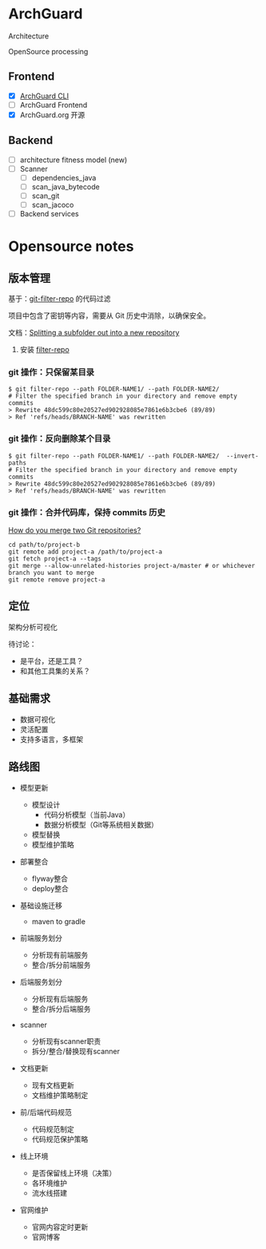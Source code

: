 # ArchGuard

Architecture

OpenSource processing

## Frontend

- [x] [ArchGuard CLI](https://github.com/archguard/arch-guard-cli)
- [ ] ArchGuard Frontend
- [x] ArchGuard.org 开源

## Backend

- [ ] architecture fitness model (new)
- [ ] Scanner
   - [ ] dependencies_java
   - [ ] scan_java_bytecode
   - [ ] scan_git  
   - [ ] scan_jacoco 
- [ ] Backend services

# Opensource notes

## 版本管理

基于：[git-filter-repo](https://htmlpreview.github.io/?https://github.com/newren/git-filter-repo/blob/docs/html/git-filter-repo.html) 的代码过滤

项目中包含了密钥等内容，需要从 Git 历史中消除，以确保安全。

文档：[Splitting a subfolder out into a new repository](https://docs.github.com/en/get-started/using-git/splitting-a-subfolder-out-into-a-new-repository)

1. 安装 [filter-repo](https://github.com/newren/git-filter-repo/blob/main/INSTALL.md)


### git 操作：只保留某目录

```
$ git filter-repo --path FOLDER-NAME1/ --path FOLDER-NAME2/
# Filter the specified branch in your directory and remove empty commits
> Rewrite 48dc599c80e20527ed902928085e7861e6b3cbe6 (89/89)
> Ref 'refs/heads/BRANCH-NAME' was rewritten
```

### git 操作：反向删除某个目录 

```
$ git filter-repo --path FOLDER-NAME1/ --path FOLDER-NAME2/  --invert-paths 
# Filter the specified branch in your directory and remove empty commits
> Rewrite 48dc599c80e20527ed902928085e7861e6b3cbe6 (89/89)
> Ref 'refs/heads/BRANCH-NAME' was rewritten
```

### git 操作：合并代码库，保持 commits 历史

[How do you merge two Git repositories?](https://stackoverflow.com/questions/1425892/how-do-you-merge-two-git-repositories)

```
cd path/to/project-b
git remote add project-a /path/to/project-a
git fetch project-a --tags
git merge --allow-unrelated-histories project-a/master # or whichever branch you want to merge
git remote remove project-a
```


## 定位

架构分析可视化

待讨论：
- 是平台，还是工具？
- 和其他工具集的关系？

## 基础需求
- 数据可视化
- 灵活配置
- 支持多语言，多框架

## 路线图
- 模型更新
  - 模型设计
    - 代码分析模型（当前Java）
    - 数据分析模型（Git等系统相关数据）
  - 模型替换
  - 模型维护策略
  
- 部署整合
  - flyway整合
  - deploy整合

- 基础设施迁移
  - maven to gradle
  
- 前端服务划分
  - 分析现有前端服务
  - 整合/拆分前端服务
  
- 后端服务划分
  - 分析现有后端服务
  - 整合/拆分后端服务
  
- scanner
  - 分析现有scanner职责
  - 拆分/整合/替换现有scanner
  
- 文档更新
  - 现有文档更新
  - 文档维护策略制定
  
- 前/后端代码规范
  - 代码规范制定
  - 代码规范保护策略
  
- 线上环境
  - 是否保留线上环境（决策）
  - 各环境维护
  - 流水线搭建
  
- 官网维护
  - 官网内容定时更新
  - 官网博客


